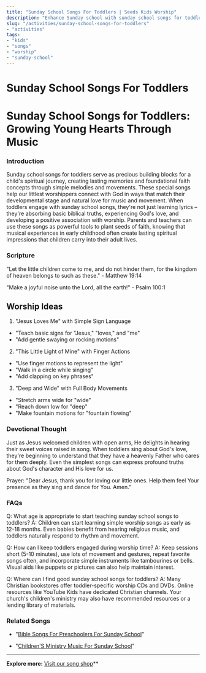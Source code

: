 ```yaml
---
title: "Sunday School Songs For Toddlers | Seeds Kids Worship"
description: "Enhance Sunday school with sunday school songs for toddlers that teach faith through music. Educational worship resources for children."
slug: "/activities/sunday-school-songs-for-toddlers"
- "activities"
tags:
- "kids"
- "songs"
- "worship"
- "sunday-school"
---
```


# Sunday School Songs For Toddlers

# Sunday School Songs for Toddlers: Growing Young Hearts Through Music

### Introduction
Sunday school songs for toddlers serve as precious building blocks for a child's spiritual journey, creating lasting memories and foundational faith concepts through simple melodies and movements. These special songs help our littlest worshippers connect with God in ways that match their developmental stage and natural love for music and movement. When toddlers engage with sunday school songs, they're not just learning lyrics – they're absorbing basic biblical truths, experiencing God's love, and developing a positive association with worship. Parents and teachers can use these songs as powerful tools to plant seeds of faith, knowing that musical experiences in early childhood often create lasting spiritual impressions that children carry into their adult lives.

### Scripture
"Let the little children come to me, and do not hinder them, for the kingdom of heaven belongs to such as these." - Matthew 19:14

"Make a joyful noise unto the Lord, all the earth!" - Psalm 100:1

## Worship Ideas
1. "Jesus Loves Me" with Simple Sign Language
- "Teach basic signs for "Jesus," "loves," and "me"
- "Add gentle swaying or rocking motions"

2. "This Little Light of Mine" with Finger Actions
- "Use finger motions to represent the light"
- "Walk in a circle while singing"
- "Add clapping on key phrases"

3. "Deep and Wide" with Full Body Movements
- "Stretch arms wide for "wide"
- "Reach down low for "deep"
- "Make fountain motions for "fountain flowing"

### Devotional Thought
Just as Jesus welcomed children with open arms, He delights in hearing their sweet voices raised in song. When toddlers sing about God's love, they're beginning to understand that they have a heavenly Father who cares for them deeply. Even the simplest songs can express profound truths about God's character and His love for us.

Prayer: "Dear Jesus, thank you for loving our little ones. Help them feel Your presence as they sing and dance for You. Amen."

### FAQs

Q: What age is appropriate to start teaching sunday school songs to toddlers?
A: Children can start learning simple worship songs as early as 12-18 months. Even babies benefit from hearing religious music, and toddlers naturally respond to rhythm and movement.

Q: How can I keep toddlers engaged during worship time?
A: Keep sessions short (5-10 minutes), use lots of movement and gestures, repeat favorite songs often, and incorporate simple instruments like tambourines or bells. Visual aids like puppets or pictures can also help maintain interest.

Q: Where can I find good sunday school songs for toddlers?
A: Many Christian bookstores offer toddler-specific worship CDs and DVDs. Online resources like YouTube Kids have dedicated Christian channels. Your church's children's ministry may also have recommended resources or a lending library of materials.

### Related Songs

- "[Bible Songs For Preschoolers For Sunday School](/activities/bible-songs-for-preschoolers-for-sunday-school/)"

- "[Children'S Ministry Music For Sunday School](/activities/children-s-ministry-music-for-sunday-school/)"

---

**Explore more:** [Visit our song shop](https://seedskidsworship.com/shop)**

<!-- Schema Markup -->
<script type="application/ld+json">
{
  "@context": "https://schema.org",
  "@type": "MusicRecording",
  "name": "Sunday School Songs For Toddlers",
  "byArtist": {
    "@type": "MusicGroup",
    "name": "Seeds Kids Worship"
  },
  "isFamilyFriendly": true,
  "url": "https://seedskidsworship.com/activities/sunday-school-songs-for-toddlers/"
}
</script>